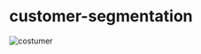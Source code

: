 # customer-segmentation
![costumer](https://user-images.githubusercontent.com/82250641/119453908-4b924100-bd0e-11eb-987e-e505d16e1074.png)
